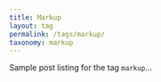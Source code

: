 ```yaml
---
title: Markup
layout: tag
permalink: /tags/markup/
taxonomy: markup
---
```

Sample post listing for the tag `markup`...
